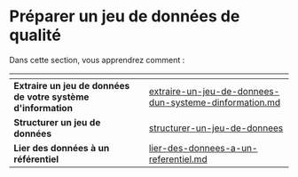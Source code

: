 # Préparer un jeu de données de qualité

Dans cette section, vous apprendrez comment :&#x20;

<table data-view="cards"><thead><tr><th></th><th data-hidden data-card-target data-type="content-ref"></th></tr></thead><tbody><tr><td><strong>Extraire un jeu de données de votre système d'information</strong></td><td><a href="extraire-un-jeu-de-donnees-dun-systeme-dinformation.md">extraire-un-jeu-de-donnees-dun-systeme-dinformation.md</a></td></tr><tr><td><strong>Structurer un jeu de données</strong></td><td><a href="structurer-un-jeu-de-donnees/">structurer-un-jeu-de-donnees</a></td></tr><tr><td><strong>Lier des données à un référentiel</strong></td><td><a href="lier-des-donnees-a-un-referentiel.md">lier-des-donnees-a-un-referentiel.md</a></td></tr></tbody></table>
